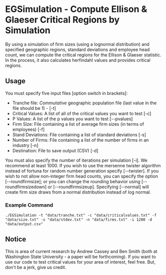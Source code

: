 # EGSimulation - Compute Ellison & Glaeser Critical Regions by Simulation #

By using a simulation of firm sizes (using a lognormal distribution) and specified geographic regions, standard deviations and employee head count, we can compute the critical regions for the Ellison & Glaeser statistic.  In the process, it also calculates herfindahl values and provides critical regions.

## Usage ##

You must specify five input files [option switch in brackets]:

* Tranche file: *Commutative* geographic population file (last value in the file should be 1) - [-t]
* Critical Values: A list of all of the critical values you want to test [-c]
* P Values: A list of the p values you want to test [--pvalues]
* Firm Size: File containing a list of average firm sizes (in terms of employees) [-f]
* Stand Deviations: File containing a list of standard deviations [-s]
* Number of Firms: File containing a list of the number of firms in an industry [-n]
* Destination: File to save output (CSV) [-d]

You must also specify the number of iterations per simulation [-i].  We recommend at least 1000.  If you wish to use the mersenne twister algorithm instead of fortuna for random number generation specify [--twister].  If you wish to not allow non-integer firm head counts, you can specify the option [--roundfirmsize]; or you can change the rounding behavior using [--roundfirmsizedown] or [--roundfirmsizeup].  Specifying [--normal] will create firm size draws from a normal distribution instead of log normal.

### Example Command ###

	./EGSimulation -t "data/tranche.txt" -c "data/criticalvalues.txt" -f "data/size.txt" -s "data/stdev.txt" -n "data/firms.txt" -i 1200 -d "data/output.csv"

## Notice ##

This is area of current research by Andrew Cassey and Ben Smith (both at Washington State University - a paper will be forthcoming).  If you want  to use our code to test critical values for your area of interest, feel free.  But, don't be a jerk, give us credit.